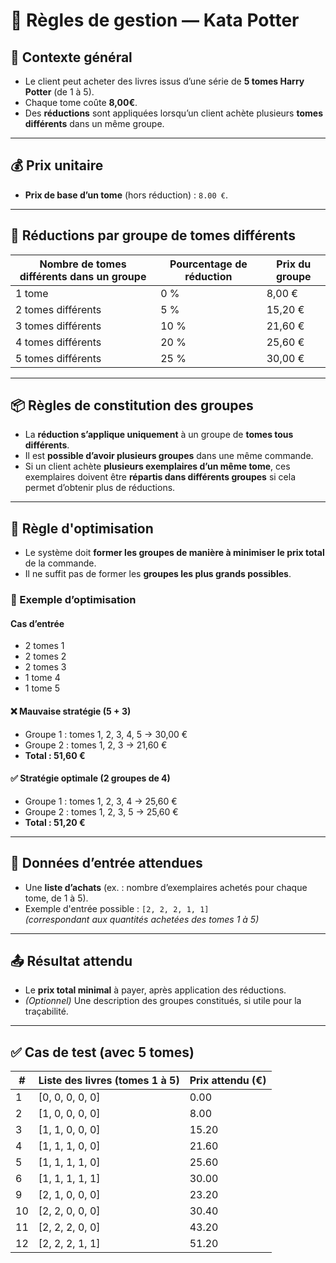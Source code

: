 # 📘 Règles de gestion — Kata Potter

## 🧾 Contexte général

- Le client peut acheter des livres issus d’une série de **5 tomes Harry Potter** (de 1 à 5).
- Chaque tome coûte **8,00€**.
- Des **réductions** sont appliquées lorsqu’un client achète plusieurs **tomes différents** dans un même groupe.

---

## 💰 Prix unitaire

- **Prix de base d’un tome** (hors réduction) : `8.00 €`.

---

## 🎁 Réductions par groupe de tomes différents

| Nombre de tomes différents dans un groupe | Pourcentage de réduction | Prix du groupe |
|-------------------------------------------|--------------------------|----------------|
| 1 tome                                    | 0 %                      | 8,00 €         |
| 2 tomes différents                        | 5 %                      | 15,20 €        |
| 3 tomes différents                        | 10 %                     | 21,60 €        |
| 4 tomes différents                        | 20 %                     | 25,60 €        |
| 5 tomes différents                        | 25 %                     | 30,00 €        |

---

## 📦 Règles de constitution des groupes

- La **réduction s’applique uniquement** à un groupe de **tomes tous différents**.
- Il est **possible d’avoir plusieurs groupes** dans une même commande.
- Si un client achète **plusieurs exemplaires d’un même tome**, ces exemplaires doivent être **répartis dans différents groupes** si cela permet d’obtenir plus de réductions.

---

## 🧠 Règle d'optimisation

- Le système doit **former les groupes de manière à minimiser le prix total** de la commande.
- Il ne suffit pas de former les **groupes les plus grands possibles**.

### 🧪 Exemple d’optimisation

#### Cas d’entrée

- 2 tomes 1
- 2 tomes 2
- 2 tomes 3
- 1 tome 4
- 1 tome 5

#### ❌ Mauvaise stratégie (5 + 3)

- Groupe 1 : tomes 1, 2, 3, 4, 5 → 30,00 €
- Groupe 2 : tomes 1, 2, 3 → 21,60 €
- **Total : 51,60 €**

#### ✅ Stratégie optimale (2 groupes de 4)

- Groupe 1 : tomes 1, 2, 3, 4 → 25,60 €
- Groupe 2 : tomes 1, 2, 3, 5 → 25,60 €
- **Total : 51,20 €**

---

## 📌 Données d’entrée attendues

- Une **liste d’achats** (ex. : nombre d’exemplaires achetés pour chaque tome, de 1 à 5).
- Exemple d'entrée possible : `[2, 2, 2, 1, 1]`  
  *(correspondant aux quantités achetées des tomes 1 à 5)*

---

## 📤 Résultat attendu

- Le **prix total minimal** à payer, après application des réductions.
- *(Optionnel)* Une description des groupes constitués, si utile pour la traçabilité.

---

## ✅ Cas de test (avec 5 tomes)

| #  | Liste des livres (tomes 1 à 5) | Prix attendu (€) |
|----|--------------------------------|------------------|
| 1  | [0, 0, 0, 0, 0]                | 0.00             |
| 2  | [1, 0, 0, 0, 0]                | 8.00             |
| 3  | [1, 1, 0, 0, 0]                | 15.20            |
| 4  | [1, 1, 1, 0, 0]                | 21.60            |
| 5  | [1, 1, 1, 1, 0]                | 25.60            |
| 6  | [1, 1, 1, 1, 1]                | 30.00            |
| 9  | [2, 1, 0, 0, 0]                | 23.20            |
| 10 | [2, 2, 0, 0, 0]                | 30.40            |
| 11 | [2, 2, 2, 0, 0]                | 43.20            |
| 12 | [2, 2, 2, 1, 1]                | 51.20            |
 





